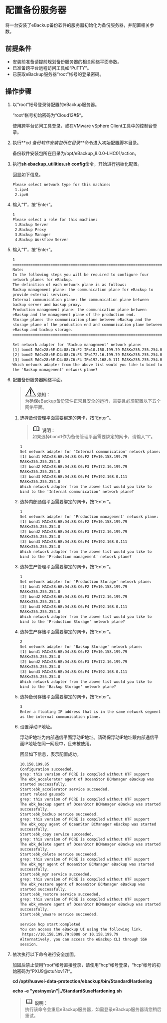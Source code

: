 # 配置备份服务器<a name="cbr_03_0062"></a>

将一台安装了eBackup备份软件的服务器初始化为备份服务器，并配置相关参数。

## 前提条件<a name="zh-cn_topic_0174676995_section49729268"></a>

-   安装前准备请提前规划备份服务器的相关网络平面参数。
-   已准备跨平台远程访问工具如“PuTTY”。
-   已获取eBackup服务器“root”帐号的登录密码。

## 操作步骤<a name="zh-cn_topic_0174676995_section155091809439"></a>

1.  以“root“帐号登录待配置的eBackup服务器。

    “root“帐号初始密码为“Cloud12\#$“。

    使用跨平台访问工具登录，或在VMware vSphere Client工具中的控制台登录。

2.  执行**cd  _备份软件安装包所在目录_**命令进入初始配置脚本目录。

    备份软件安装包所在目录为/opt/eBackup\_8.0.0-LHC01/action。

3.  执行**sh ebackup\_utilities.sh config**命令，开始进行初始化配置。

    回显如下信息。

    ```
    Please select network type for this machine:
     1.ipv4
     2.ipv6
    ```

4.  输入“1”，按“Enter”。

    ```
    1
    Please select a role for this machine:
     1.Backup Server 
     2.Backup Proxy 
     3.Backup Manager 
     4.Backup Workflow Server 
    ```

5.  输入“1”，按“Enter”。

    ```
    1
    ===================================================================================================
    Note:
    In the following steps you will be required to configure four network planes for eBackup.
    The definition of each network plane is as follows:
    Backup management plane: the communication plane for eBackup to provide external services.
    Internal communication plane: the communication plane between backup server and backup proxy.
    Production management plane: the communication plane between eBackup and the management plane of the production end.
    Storage plane: the communication plane between eBackup and the storage plane of the production end and communication plane between eBackup and backup storage.
    ====================================================================================================
    
    Set network adapter for 'Backup management' network plane:
    [1] bond1 MAC=28:6E:D4:88:C6:F2 IP=10.158.199.79 MASK=255.255.254.0 
    [2] bond2 MAC=28:6E:D4:88:C6:F3 IP=172.16.199.79 MASK=255.255.254.0 
    [3] bond3 MAC=28:6E:D4:88:C6:F4 IP=192.168.0.111 MASK=255.255.254.0 
    Which network adapter from the above list would you like to bind to the 'Backup management' network plane?
    ```


1.  配置备份服务器网络平面。

    >![](public_sys-resources/icon-notice.gif) **须知：**   
    >为确保eBackup备份软件正常且安全的运行，需要且必须配置以下五个网络平面。  

    1.  选择备份管理平面需要绑定的网卡，按“Enter”。

        >![](public_sys-resources/icon-note.gif) **说明：**   
        >如果选择bond1作为备份管理平面需要绑定的网卡，请输入“1”。  

        ```
        1
        Set network adapter for 'Internal communication' network plane:
        [1] bond1 MAC=28:6E:D4:88:C6:F2 IP=10.158.199.79 MASK=255.255.254.0 
        [2] bond2 MAC=28:6E:D4:88:C6:F3 IP=172.16.199.79 MASK=255.255.254.0 
        [3] bond3 MAC=28:6E:D4:88:C6:F4 IP=192.168.0.111 MASK=255.255.254.0 
        Which network adapter from the above list would you like to bind to the 'Internal communication' network plane?
        ```

    2.  选择内部通信平面需要绑定的网卡，按“Enter”。

        ```
        1
        Set network adapter for 'Production management' network plane:
        [1] bond1 MAC=28:6E:D4:88:C6:F2 IP=10.158.199.79 MASK=255.255.254.0 
        [2] bond2 MAC=28:6E:D4:88:C6:F3 IP=172.16.199.79 MASK=255.255.254.0 
        [3] bond3 MAC=28:6E:D4:88:C6:F4 IP=192.168.0.111 MASK=255.255.254.0 
        Which network adapter from the above list would you like to bind to the 'Production management' network plane?
        ```

    3.  选择生产管理平面需要绑定的网卡，按“Enter”。

        ```
        1
        Set network adapter for 'Production Storage' network plane:
        [1] bond1 MAC=28:6E:D4:88:C6:F2 IP=10.158.199.79 MASK=255.255.254.0 
        [2] bond2 MAC=28:6E:D4:88:C6:F3 IP=172.16.199.79 MASK=255.255.254.0 
        [3] bond3 MAC=28:6E:D4:88:C6:F4 IP=192.168.0.111 MASK=255.255.254.0 
        Which network adapter from the above list would you like to bind to the 'Production Storage' network plane?    
        ```

    4.  选择生产存储平面需要绑定的网卡，按“Enter”。

        ```
        2
        Set network adapter for 'Backup Storage' network plane:
        [1] bond1 MAC=28:6E:D4:88:C6:F2 IP=10.158.199.79 MASK=255.255.254.0 
        [2] bond2 MAC=28:6E:D4:88:C6:F3 IP=172.16.199.79 MASK=255.255.254.0 
        [3] bond3 MAC=28:6E:D4:88:C6:F4 IP=192.168.0.111 MASK=255.255.254.0 
        Which network adapter from the above list would you like to bind to the 'Backup Storage' network plane?
        ```

    5.  选择备份存储平面需要绑定的网卡，按“Enter”。

        ```
        3
        Enter a floating IP address that is in the same network segment as the internal communication plane.
        ```

    6.  设置浮动IP地址。

        浮动IP地址为内部通信平面浮动IP地址。请确保浮动IP地址跟内部通信平面IP地址在同一网段中，且未被使用。

        回显如下信息，表示配置成功。

        ```
        10.158.199.85
        Configuration succeeded.
        grep: this version of PCRE is compiled without UTF support
        The ebk_accelerator agent of OceanStor BCManager eBackup was started successfully.
        Start:ebk_accelerator service succeeded.
        start reload gaussdb
        grep: this version of PCRE is compiled without UTF support
        The ebk_backup agent of OceanStor BCManager eBackup was started successfully.
        Start:ebk_backup service succeeded.
        grep: this version of PCRE is compiled without UTF support
        The ebk_copy agent of OceanStor BCManager eBackup was started successfully.
        Start:ebk_copy service succeeded.
        grep: this version of PCRE is compiled without UTF support
        The ebk_delete agent of OceanStor BCManager eBackup was started successfully.
        Start:ebk_delete service succeeded.
        grep: this version of PCRE is compiled without UTF support
        The ebk_mgr agent of OceanStor BCManager eBackup was started successfully.
        Start:ebk_mgr service succeeded.
        grep: this version of PCRE is compiled without UTF support
        The ebk_restore agent of OceanStor BCManager eBackup was started successfully.
        Start:ebk_restore service succeeded.
        grep: this version of PCRE is compiled without UTF support
        The ebk_vmware agent of OceanStor BCManager eBackup was started successfully.
        Start:ebk_vmware service succeeded.
        
        service hcp start:completed
        You can access the eBackup UI using the following link.
         https://10.158.199.79:8088 or 10.158.199.79
        Alternatively, you can access the eBackup CLI through SSH session.
        ```

2.  依次执行以下命令进行安全加固。

    加固后禁止使用“root“帐号直接登录，请使用“hcp“帐号登录，“hcp“帐号的初始密码为“PXU9@ctuNov17!“。

    **cd /opt/huawei-data-protection/ebackup/bin/StandardHardening**

    **echo -e "yes\\nyes\\n"|./StandardSuseHardening.sh**

    >![](public_sys-resources/icon-note.gif) **说明：**   
    >执行该命令会重启eBackup服务器，如需登录eBackup服务器请您稍后重试。  


